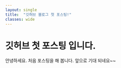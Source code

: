 ```yaml
---
layout: single
title:  "깃허브 블로그 첫 포스팅!"
classes: wide
---
```


# 깃허브 첫 포스팅 입니다.

안녕하세요.
처음 포스팅을 해 봅니다.
앞으로 기대 되네요~~
